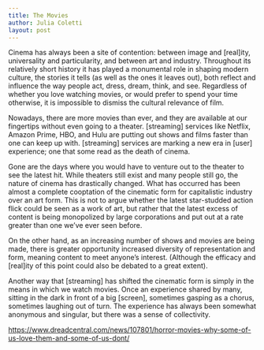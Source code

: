 ```yaml
---
title: The Movies
author: Julia Coletti
layout: post
---
```


Cinema has always been a site of contention: between image and [real]ity, universality and particularity, and between art and industry. Throughout its relatively short history it has played a monumental role in shaping modern culture, the stories it tells (as well as the ones it leaves out), both reflect and influence the way people act, dress, dream, think, and see. Regardless of whether you love watching movies, or would prefer to spend your time otherwise, it is impossible to dismiss the cultural relevance of film.

Nowadays, there are more movies than ever, and they are available at our fingertips without even going to a theater. [streaming] services like Netflix, Amazon Prime, HBO, and Hulu are putting out shows and films faster than one can keep up with. [streaming] services are marking a new era in [user] experience; one that some read as the death of cinema.

Gone are the days where you would have to venture out to the theater to see the latest hit. While theaters still exist and many people still go, the nature of cinema has drastically changed. What has occurred has been almost a complete cooptation of the cinematic form for capitalistic industry over an art form. This is not to argue whether the latest star-studded action flick could be seen as a work of art, but rather that the latest excess of content is being monopolized by large corporations and put out at a rate greater than one we’ve ever seen before.

On the other hand, as an increasing number of shows and movies are being made, there is greater opportunity increased diversity of representation and form, meaning content to meet anyone’s interest. (Although the efficacy and [real]ity of this point could also be debated to a great extent).

Another way that [streaming] has shifted the cinematic form is simply in the means in which we watch movies. Once an experience shared by many, sitting in the dark in front of a big [screen], sometimes gasping as a chorus, sometimes laughing out of turn. The experience has always been somewhat anonymous and singular, but there was a sense of collectivity.


https://www.dreadcentral.com/news/107801/horror-movies-why-some-of-us-love-them-and-some-of-us-dont/
